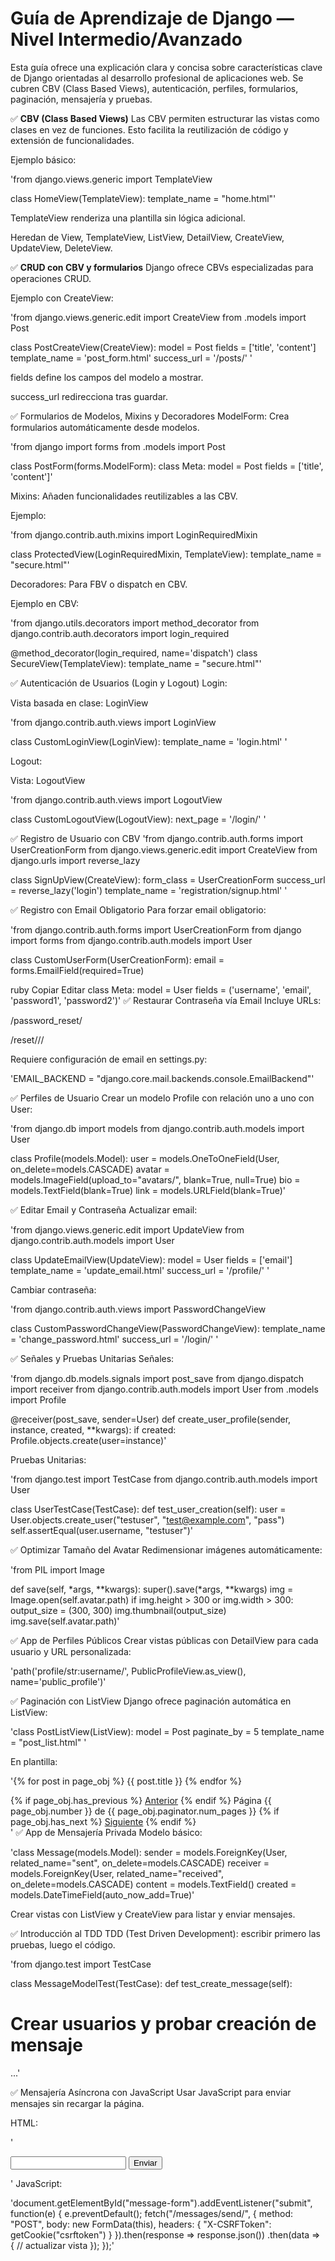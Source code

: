 # Guía de Aprendizaje de Django — Nivel Intermedio/Avanzado
Esta guía ofrece una explicación clara y concisa sobre características clave de Django orientadas al desarrollo profesional de aplicaciones web. Se cubren CBV (Class Based Views), autenticación, perfiles, formularios, paginación, mensajería y pruebas.

✅ **CBV (Class Based Views)**
Las CBV permiten estructurar las vistas como clases en vez de funciones. Esto facilita la reutilización de código y extensión de funcionalidades.

Ejemplo básico:

'from django.views.generic import TemplateView

class HomeView(TemplateView):
template_name = "home.html"'

TemplateView renderiza una plantilla sin lógica adicional.

Heredan de View, TemplateView, ListView, DetailView, CreateView, UpdateView, DeleteView.

✅ **CRUD con CBV y formularios**
Django ofrece CBVs especializadas para operaciones CRUD.

Ejemplo con CreateView:

'from django.views.generic.edit import CreateView
from .models import Post

class PostCreateView(CreateView):
model = Post
fields = ['title', 'content']
template_name = 'post_form.html'
success_url = '/posts/' '

fields define los campos del modelo a mostrar.

success_url redirecciona tras guardar.

✅ Formularios de Modelos, Mixins y Decoradores
ModelForm: Crea formularios automáticamente desde modelos.

'from django import forms
from .models import Post

class PostForm(forms.ModelForm):
class Meta:
model = Post
fields = ['title', 'content']'

Mixins: Añaden funcionalidades reutilizables a las CBV.

Ejemplo:

'from django.contrib.auth.mixins import LoginRequiredMixin

class ProtectedView(LoginRequiredMixin, TemplateView):
template_name = "secure.html"'

Decoradores: Para FBV o dispatch en CBV.

Ejemplo en CBV:

'from django.utils.decorators import method_decorator
from django.contrib.auth.decorators import login_required

@method_decorator(login_required, name='dispatch')
class SecureView(TemplateView):
template_name = "secure.html"'

✅ Autenticación de Usuarios (Login y Logout)
Login:

Vista basada en clase: LoginView

'from django.contrib.auth.views import LoginView

class CustomLoginView(LoginView):
template_name = 'login.html' '

Logout:

Vista: LogoutView

'from django.contrib.auth.views import LogoutView

class CustomLogoutView(LogoutView):
next_page = '/login/' '

✅ Registro de Usuario con CBV
'from django.contrib.auth.forms import UserCreationForm
from django.views.generic.edit import CreateView
from django.urls import reverse_lazy

class SignUpView(CreateView):
form_class = UserCreationForm
success_url = reverse_lazy('login')
template_name = 'registration/signup.html' '

✅ Registro con Email Obligatorio
Para forzar email obligatorio:

'from django.contrib.auth.forms import UserCreationForm
from django import forms
from django.contrib.auth.models import User

class CustomUserForm(UserCreationForm):
email = forms.EmailField(required=True)

ruby
Copiar
Editar
class Meta:
    model = User
    fields = ('username', 'email', 'password1', 'password2')'
✅ Restaurar Contraseña vía Email
Incluye URLs:

/password_reset/

/reset/<uidb64>/<token>/

Requiere configuración de email en settings.py:

'EMAIL_BACKEND = "django.core.mail.backends.console.EmailBackend"'

✅ Perfiles de Usuario
Crear un modelo Profile con relación uno a uno con User:

'from django.db import models
from django.contrib.auth.models import User

class Profile(models.Model):
user = models.OneToOneField(User, on_delete=models.CASCADE)
avatar = models.ImageField(upload_to="avatars/", blank=True, null=True)
bio = models.TextField(blank=True)
link = models.URLField(blank=True)'

✅ Editar Email y Contraseña
Actualizar email:

'from django.views.generic.edit import UpdateView
from django.contrib.auth.models import User

class UpdateEmailView(UpdateView):
model = User
fields = ['email']
template_name = 'update_email.html'
success_url = '/profile/' '

Cambiar contraseña:

'from django.contrib.auth.views import PasswordChangeView

class CustomPasswordChangeView(PasswordChangeView):
template_name = 'change_password.html'
success_url = '/login/' '

✅ Señales y Pruebas Unitarias
Señales:

'from django.db.models.signals import post_save
from django.dispatch import receiver
from django.contrib.auth.models import User
from .models import Profile

@receiver(post_save, sender=User)
def create_user_profile(sender, instance, created, **kwargs):
if created:
Profile.objects.create(user=instance)'

Pruebas Unitarias:

'from django.test import TestCase
from django.contrib.auth.models import User

class UserTestCase(TestCase):
def test_user_creation(self):
user = User.objects.create_user("testuser", "test@example.com", "pass")
self.assertEqual(user.username, "testuser")'

✅ Optimizar Tamaño del Avatar
Redimensionar imágenes automáticamente:

'from PIL import Image

def save(self, *args, **kwargs):
super().save(*args, **kwargs)
img = Image.open(self.avatar.path)
if img.height > 300 or img.width > 300:
output_size = (300, 300)
img.thumbnail(output_size)
img.save(self.avatar.path)'

✅ App de Perfiles Públicos
Crear vistas públicas con DetailView para cada usuario y URL personalizada:

'path('profile/str:username/', PublicProfileView.as_view(), name='public_profile')'

✅ Paginación con ListView
Django ofrece paginación automática en ListView:

'class PostListView(ListView):
model = Post
paginate_by = 5
template_name = "post_list.html" '

En plantilla:

'{% for post in page_obj %}
{{ post.title }}
{% endfor %}

<div> {% if page_obj.has_previous %} <a href="?page={{ page_obj.previous_page_number }}">Anterior</a> {% endif %} <span>Página {{ page_obj.number }} de {{ page_obj.paginator.num_pages }}</span> {% if page_obj.has_next %} <a href="?page={{ page_obj.next_page_number }}">Siguiente</a> {% endif %} </div>'
✅ App de Mensajería Privada
Modelo básico:

'class Message(models.Model):
sender = models.ForeignKey(User, related_name="sent", on_delete=models.CASCADE)
receiver = models.ForeignKey(User, related_name="received", on_delete=models.CASCADE)
content = models.TextField()
created = models.DateTimeField(auto_now_add=True)'

Crear vistas con ListView y CreateView para listar y enviar mensajes.

✅ Introducción al TDD
TDD (Test Driven Development): escribir primero las pruebas, luego el código.

'from django.test import TestCase

class MessageModelTest(TestCase):
def test_create_message(self):
# Crear usuarios y probar creación de mensaje
...'

✅ Mensajería Asíncrona con JavaScript
Usar JavaScript para enviar mensajes sin recargar la página.

HTML:

'<form id="message-form">
<input type="text" name="content">
<button type="submit">Enviar</button>

</form>'
JavaScript:

'document.getElementById("message-form").addEventListener("submit", function(e) {
e.preventDefault();
fetch("/messages/send/", {
method: "POST",
body: new FormData(this),
headers: {
"X-CSRFToken": getCookie("csrftoken")
}
}).then(response => response.json())
.then(data => {
// actualizar vista
});
});'
```